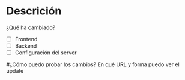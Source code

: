 # Descrición
¿Qué ha cambiado?
- [ ] Frontend
- [ ] Backend
- [ ] Configuración del server

#¿Cómo puedo probar los cambios?
En qué URL y forma puedo ver el update
